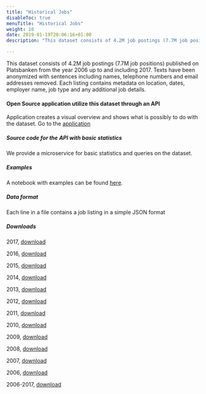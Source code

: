 ```yaml
---
title: "Historical Jobs"
disableToc: true
menuTitle: "Historical Jobs"
weight: 10
date: 2019-01-19T20:06:16+01:00
description: "This dataset consists of 4.2M job postings (7.7M job positions) published on Platsbanken from the year 2006 up to and including 2017"

---
```


This dataset consists of 4.2M job postings (7.7M job positions) published on Platsbanken from the year 2006 up to and including 2017. Texts have been anonymized with sentences including names, telephone numbers and email addresses removed.
Each listing contains metadata on location, dates, employer name, job type and any additional job details.

#### Open Source application utilize this dataset through an API
Application creates a visual overview and shows what is possibly to do with the dataset.
Go to the [application](http://historik.azurewebsites.net/)


##### Source code for the API with basic statistics
We provide a microservice for basic statistics and queries on the dataset.

##### Examples
A notebook with examples can be found [here](https://github.com/simonbe/afhistorik/blob/master/notebooks/API_description.ipynb).

##### Data format
Each line in a file contains a job listing in a simple JSON format

##### Downloads
2017, [download](https://simonbe.blob.core.windows.net/afhistorik/2017.zip)

2016, [download](https://simonbe.blob.core.windows.net/afhistorik/2016.zip)

2015, [download](https://simonbe.blob.core.windows.net/afhistorik/2015.zip)

2014, [download](https://simonbe.blob.core.windows.net/afhistorik/2014.zip)

2013, [download](https://simonbe.blob.core.windows.net/afhistorik/2013.zip)

2012, [download](https://simonbe.blob.core.windows.net/afhistorik/2012.zip)

2011, [download](https://simonbe.blob.core.windows.net/afhistorik/2011.zip)

2010, [download](https://simonbe.blob.core.windows.net/afhistorik/2010.zip)

2009, [download](https://simonbe.blob.core.windows.net/afhistorik/2009.zip)

2008, [download](https://simonbe.blob.core.windows.net/afhistorik/2008.zip)

2007, [download](https://simonbe.blob.core.windows.net/afhistorik/2007.zip)

2006, [download](https://simonbe.blob.core.windows.net/afhistorik/2006.zip)

2006-2017, [download](https://simonbe.blob.core.windows.net/afhistorik/pb2006_2017.zip)
